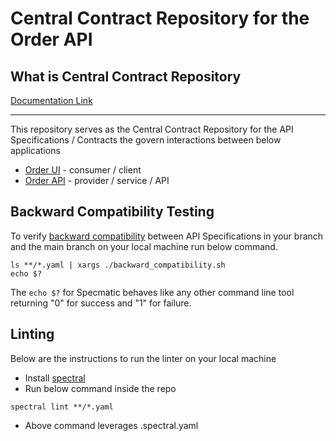 # Central Contract Repository for the Order API

## What is Central Contract Repository

[Documentation Link](https://specmatic.in/documentation/central_contract_repository.html)

---

This repository serves as the Central Contract Repository for the API Specifications / Contracts the govern interactions between below applications
* [Order UI](http://github.com/znsio/specmatic-order-ui) - consumer / client
* [Order API](http://github.com/znsio/specmatic-order-api) - provider / service / API

## Backward Compatibility Testing

To verify [backward compatibility](https://specmatic.in/#backward-compatibility) between API Specifications in your branch and the main branch on your local machine run below command.

```shell
ls **/*.yaml | xargs ./backward_compatibility.sh
echo $?
```

The ```echo $?``` for Specmatic behaves like any other command line tool returning "0" for success and "1" for failure.

## Linting

Below are the instructions to run the linter on your local machine

* Install [spectral](https://github.com/stoplightio/spectral#-installation-and-usage)
* Run below command inside the repo
```
spectral lint **/*.yaml 
```
* Above command leverages .spectral.yaml
